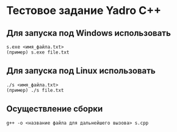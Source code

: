 # Тестовое задание Yadro C++

## Для запуска под Windows использовать

    s.exe <имя_файла.txt>
    (пример) s.exe file.txt

## Для запуска под Linux использовать

    ./s <имя_файла.txt>
    (пример) ./s file.txt

## Осуществление сборки

    g++ -o <название файла для дальнейшего вызова> s.cpp
